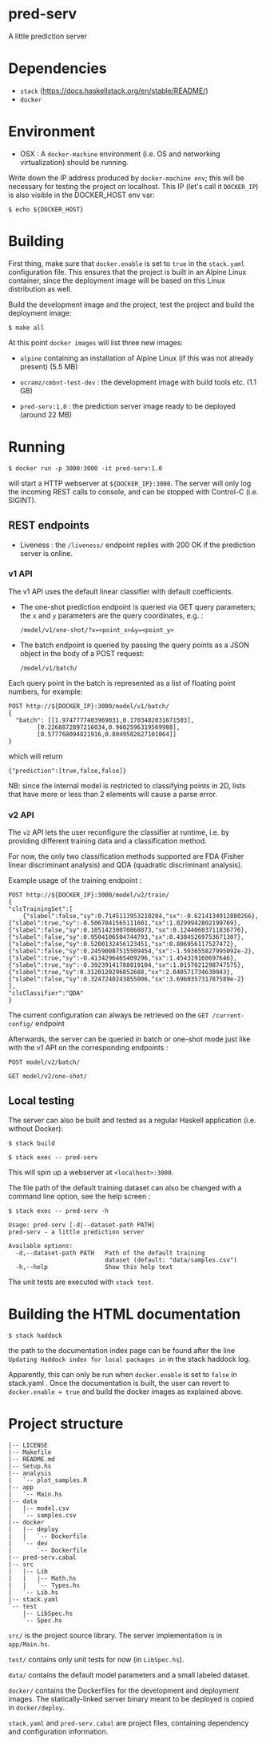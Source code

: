 # pred-serv

A little prediction server

# Dependencies

* `stack` (https://docs.haskellstack.org/en/stable/README/)
* `docker`


# Environment

* OSX : A `docker-machine` environment (i.e. OS and networking virtualization) should be running.

Write down the IP address produced by `docker-machine env`; this will be necessary for testing the project on localhost. This IP (let's call it `DOCKER_IP`) is also visible in the DOCKER_HOST env var:


    $ echo ${DOCKER_HOST}


# Building

First thing, make sure that `docker.enable` is set to `true` in the `stack.yaml` configuration file. This ensures that the project is built in an Alpine Linux container, since the deployment image will be based on this Linux distribution as well.

Build the development image and the project, test the project and build the deployment image:


    $ make all


At this point `docker images` will list three new images:

* `alpine` containing an installation of Alpine Linux (if this was not already present) (5.5 MB)

* `ocramz/cmbnt-test-dev` : the development image with build tools etc. (1.1 GB)

* `pred-serv:1.0` : the prediction server image ready to be deployed (around 22 MB)


# Running

    $ docker run -p 3000:3000 -it pred-serv:1.0

will start a HTTP webserver at `${DOCKER_IP}:3000`. The server will only log the incoming REST calls to console, and can be stopped with Control-C (i.e. SIGINT).

## REST endpoints

* Liveness : the `/liveness/` endpoint replies with 200 OK if the prediction server is online.

### v1 API

The v1 API uses the default linear classifier with default coefficients.

* The one-shot prediction endpoint is queried via GET query parameters; the `x` and `y` parameters are the query coordinates, e.g. : 

    `/model/v1/one-shot/?x=<point_x>&y=<point_y>`

* The batch endpoint is queried by passing the query points as a JSON object in the body of a POST request:

    `/model/v1/batch/`

Each query point in the batch is represented as a list of floating point numbers, for example:

    POST http://${DOCKER_IP}:3000/model/v1/batch/
    {
      "batch": [[1.9747777403969031,0.1703482031671503],
            [0.2268872897216034,0.9602596319569988],
            [0.577768094821916,0.8049502627101064]]
    }

which will return

    {"prediction":[true,false,false]}

NB: since the internal model is restricted to classifying points in 2D, lists that have more or less than 2 elements will cause a parse error.

### v2 API

The `v2` API lets the user reconfigure the classifier at runtime, i.e. by providing different training data and a classification method.

For now, the only two classification methods supported are FDA (Fisher linear discriminant analysis) and QDA (quadratic discriminant analysis).

Example usage of the training endpoint :

    POST http://${DOCKER_IP}:3000/model/v2/train/
    {
    "clcTrainingSet":[
        {"slabel":false,"sy":0.7145113953210204,"sx":-0.6214134912880266},
	{"slabel":true,"sy":-0.5067041565111601,"sx":1.0299942802199769},
	{"slabel":false,"sy":0.18514230070868073,"sx":0.12440603711836776},
	{"slabel":false,"sy":0.9504106504744793,"sx":0.43845269753671307},
	{"slabel":false,"sy":0.5200132456123451,"sx":0.806956117527472},
	{"slabel":false,"sy":0.24590087515509454,"sx":-1.593655827995092e-2},
	{"slabel":true,"sy":-0.4134296465409296,"sx":1.454319160697646},
	{"slabel":true,"sy":-0.39239141788819104,"sx":1.0157021298747575},
	{"slabel":true,"sy":0.3120120296852688,"sx":2.040571734630943},
	{"slabel":false,"sy":0.3247240243855006,"sx":3.696035731787589e-2}
	],
    "clcClassifier":"QDA"
    }

The current configuration can always be retrieved on the `GET /current-config/` endpoint

Afterwards, the server can be queried in batch or one-shot mode just like with the v1 API on the corresponding endpoints :

    POST model/v2/batch/

    GET model/v2/one-shot/


## Local testing

The server can also be built and tested as a regular Haskell application (i.e. without Docker):

    $ stack build

    $ stack exec -- pred-serv

This will spin up a webserver at `<localhost>:3000`.

The file path of the default training dataset can also be changed with a command line option, see the help screen :

    $ stack exec -- pred-serv -h

    Usage: pred-serv [-d|--dataset-path PATH]
    pred-serv - a little prediction server

    Available options:
      -d,--dataset-path PATH   Path of the default training
                               dataset (default: "data/samples.csv")
      -h,--help                Show this help text


The unit tests are executed with `stack test`.

# Building the HTML documentation


    $ stack haddock

the path to the documentation index page can be found after the line `Updating Haddock index for local packages in` in the stack haddock log.

Apparently, this can only be run when `docker.enable` is set to `false` in stack.yaml . Once the documentation is built, the user can revert to `docker.enable = true` and build the docker images as explained above.


# Project structure


    |-- LICENSE
    |-- Makefile
    |-- README.md
    |-- Setup.hs
    |-- analysis
    |   `-- plot_samples.R
    |-- app
    |   `-- Main.hs
    |-- data
    |   |-- model.csv
    |   `-- samples.csv
    |-- docker
    |   |-- deploy
    |   |   `-- Dockerfile
    |   `-- dev
    |       `-- Dockerfile
    |-- pred-serv.cabal
    |-- src
    |   |-- Lib
    |   |   |-- Math.hs
    |   |   `-- Types.hs
    |   `-- Lib.hs
    |-- stack.yaml
    `-- test
        |-- LibSpec.hs
        `-- Spec.hs

`src/` is the project source library. The server implementation is in `app/Main.hs`.

`test/` contains only unit tests for now (in `LibSpec.hs`).

`data/` contains the default model parameters and a small labeled dataset.

`docker/` contains the Dockerfiles for the development and deployment images. The statically-linked server binary meant to be deployed is copied in `docker/deploy`.

`stack.yaml` and `pred-serv.cabal` are project files, containing dependency and configuration information.